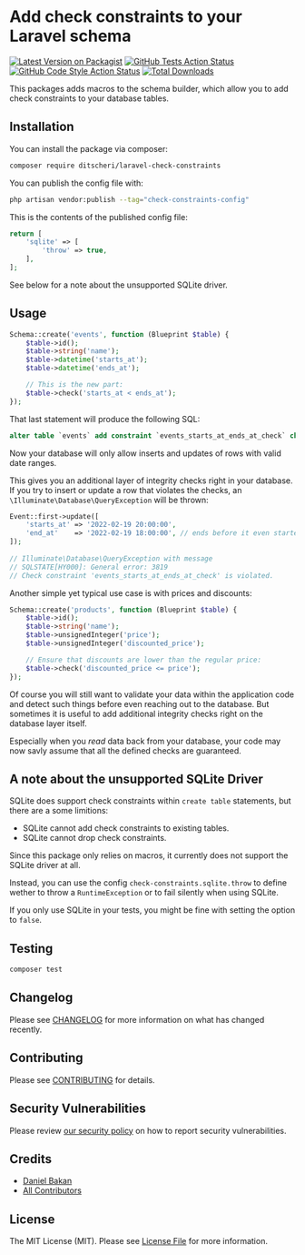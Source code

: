 # Add check constraints to your Laravel schema

[![Latest Version on Packagist](https://img.shields.io/packagist/v/ditscheri/laravel-check-constraints.svg?style=flat-square)](https://packagist.org/packages/ditscheri/laravel-check-constraints)
[![GitHub Tests Action Status](https://img.shields.io/github/workflow/status/ditscheri/laravel-check-constraints/run-tests?label=tests)](https://github.com/ditscheri/laravel-check-constraints/actions?query=workflow%3Arun-tests+branch%3Amain)
[![GitHub Code Style Action Status](https://img.shields.io/github/workflow/status/ditscheri/laravel-check-constraints/Check%20&%20fix%20styling?label=code%20style)](https://github.com/ditscheri/laravel-check-constraints/actions?query=workflow%3A"Check+%26+fix+styling"+branch%3Amain)
[![Total Downloads](https://img.shields.io/packagist/dt/ditscheri/laravel-check-constraints.svg?style=flat-square)](https://packagist.org/packages/ditscheri/laravel-check-constraints)

This packages adds macros to the schema builder, which allow you to add check constraints to your database tables.

## Installation

You can install the package via composer:

```bash
composer require ditscheri/laravel-check-constraints
```


You can publish the config file with:

```bash
php artisan vendor:publish --tag="check-constraints-config"
```

This is the contents of the published config file:

```php
return [
    'sqlite' => [
        'throw' => true,
    ],
];
```

See below for a note about the unsupported SQLite driver.

## Usage

```php
Schema::create('events', function (Blueprint $table) {
    $table->id();
    $table->string('name');
    $table->datetime('starts_at');
    $table->datetime('ends_at');

    // This is the new part:
    $table->check('starts_at < ends_at');
});
```

That last statement will produce the following SQL:
```sql
alter table `events` add constraint `events_starts_at_ends_at_check` check (starts_at < ends_at);
```

Now your database will only allow inserts and updates of rows with valid date ranges. 

This gives you an additional layer of integrity checks right in your database. If you try to insert or update a row that violates the checks, an `\Illuminate\Database\QueryException` will be thrown:

```php
Event::first->update([
    'starts_at' => '2022-02-19 20:00:00',
    'end_at'    => '2022-02-19 18:00:00', // ends before it even started?!
]); 
 
// Illuminate\Database\QueryException with message
// SQLSTATE[HY000]: General error: 3819 
// Check constraint 'events_starts_at_ends_at_check' is violated.
```

Another simple yet typical use case is with prices and discounts:

```php
Schema::create('products', function (Blueprint $table) {
    $table->id();
    $table->string('name');
    $table->unsignedInteger('price');
    $table->unsignedInteger('discounted_price');

    // Ensure that discounts are lower than the regular price:
    $table->check('discounted_price <= price');
});
```

Of course you will still want to validate your data within the application code and detect such things before even reaching out to the database. But sometimes it is useful to add additional integrity checks right on the database layer itself. 

Especially when you *read* data back from your database, your code may now savly assume that all the defined checks are guaranteed.

## A note about the unsupported SQLite Driver

SQLite does support check constraints within `create table` statements, but there are a some limitions:

- SQLite cannot add check constraints to existing tables.
- SQLite cannot drop check constraints.

Since this package only relies on macros, it currently does not support the SQLite driver at all.

Instead, you can use the config `check-constraints.sqlite.throw` to define wether to throw a `RuntimeException` or to fail silently when using SQLite.

If you only use SQLite in your tests, you might be fine with setting the option to `false`.

## Testing

```bash
composer test
```

## Changelog

Please see [CHANGELOG](CHANGELOG.md) for more information on what has changed recently.

## Contributing

Please see [CONTRIBUTING](.github/CONTRIBUTING.md) for details.

## Security Vulnerabilities

Please review [our security policy](../../security/policy) on how to report security vulnerabilities.

## Credits

- [Daniel Bakan](https://github.com/dbakan)
- [All Contributors](../../contributors)

## License

The MIT License (MIT). Please see [License File](LICENSE.md) for more information.
